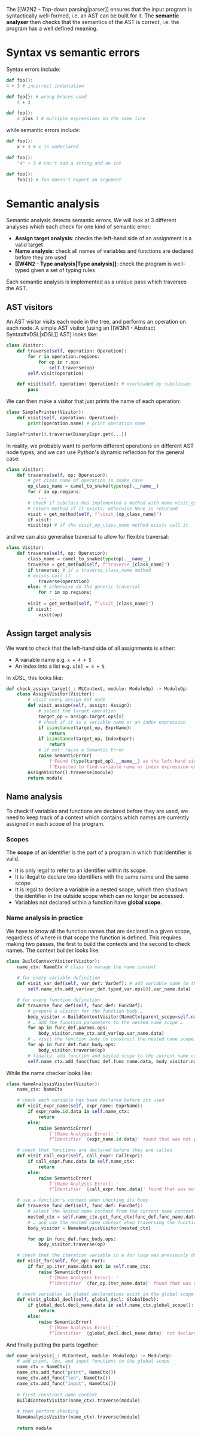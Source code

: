 The [[W2N2 - Top-down parsing|parser]] ensures that the input program is syntactically well-formed, i.e. an AST can be built for it. The **semantic analyser** then checks that the semantics of the AST is correct, i.e. the program has a well defined meaning.
# Syntax vs semantic errors
Syntax errors include:
```python
def foo():
4 + 3 # incorrect indentation

def foo{}: # wrong braces used
	4 + 3

def foo():
	4 plus 3 # multiple expressions on the same line
```
while semantic errors include:
```python
def foo():
	x + 3 # x is undeclared

def foo():
	"4" + 3 # can't add a string and an int

def foo():
	foo(3) # foo doesn't expect an argument
```
# Semantic analysis
Semantic analysis detects semantic errors. We will look at 3 different analyses which each check for one kind of semantic error:
- **Assign target analysis**: checks the left-hand side of an assignment is a valid target
- **Name analysis**: check all names of variables and functions are declared before they are used
- **[[W4N2 - Type analysis|Type analysis]]**: check the program is well-typed given a set of typing rules

Each semantic analysis is implemented as a unique pass which traverses the AST.
## AST visitors
An AST visitor visits each node in the tree, and performs an operation on each node. A simple AST visitor (using an [[W3N1 - Abstract Syntax#xDSL|xDSL]] AST) looks like:
```python
class Visitor:
	def traverse(self, operation: Operation):
		for r in operation.regions:
			for op in r.ops:
				self.traverse(op)
		self.visit(operation)

	def visit(self, operation: Operation): # overloaded by subclasses
		pass
```
We can then make a visitor that just prints the name of each operation:
```python
class SimplePrinter(Visitor):
	def visit(self, operation: Operation):
		print(operation.name) # print operation name

SimplePrinter().traverse(BinaryExpr.get(...))
```
In reality, we probably want to perform different operations on different AST node types, and we can use Python's dynamic reflection for the general case:
```python
class Visitor:
	def traverse(self, op: Operation):
		# get class name of operation in snake_case
		op_class_name = camel_to_snake(type(op).__name__)
		for r in op.regions:
			...
		# check if subclass has implemented a method with name visit_op_class_name
		# return method if it exists; otherwise None is returned
		visit = get_method(self, f"visit_{op_class_name}")
		if visit:
		visit(op) # if the visit_op_class_name method exists call it
```
and we can also generalise traversal to allow for flexible traversal:
```python
class Visitor:
	def traverse(self, op: Operation):
		class_name = camel_to_snake(type(op).__name__)
		traverse = get_method(self, f"traverse_{class_name}")
		if traverse: # if a traverse_class_name method
		# exists call it
			traverse(operation)
		else: # otherwise do the generic traversal
			for r in op.regions:
				...
		visit = get_method(self, f"visit_{class_name}")
		if visit:
			visit(op)
```
## Assign target analysis
We want to check that the left-hand side of all assignments is either:
- A variable name e.g. `x = 4 + 5`
- An index into a list e.g. `x[0] = 4 + 5`

In xDSL, this looks like:
```python
def check_assign_target(_: MLContext, module: ModuleOp) -> ModuleOp:
	class AssignVisitor(Visitor):
		# visit every assign AST node
		def visit_assign(self, assign: Assign):
			# select the target operation
			target_op = assign.target.ops[0]
			# check if it is a variable name or an index expression
			if isinstance(target_op, ExprName):
				return
			if isinstance(target_op, IndexExpr): 
				return
			# if not: raise a Semantic Error
			raise SemanticError(
				f'Found {type(target_op).__name__} as the left-hand side of an assignment. '
				f'Expected to find variable name or index expression only.')
		AssignVisitor().traverse(module)
		return module
```
## Name analysis
To check if variables and functions are declared before they are used, we need to keep track of a context which contains which names are currently assigned in each scope of the program.
### Scopes
The **scope** of an identifier is the part of a program in which that identifier is valid.
- It is only legal to refer to an identifier within its scope.
- It is illegal to declare two identifiers with the same name and the same scope
- It is legal to declare a variable in a nested scope, which then shadows the identifier in the outside scope which can no longer be accessed.
- Variables not declared within a function have **global scope**.
### Name analysis in practice
We have to know all the function names that are declared in a given scope, regardless of where in that scope the function is defined. This requires making two passes, the first to build the contexts and the second to check names.
The context builder looks like:
```python
class BuildContextVisitor(Visitor):
	name_ctx: NameCtx # class to manage the name context
	
	# for every variable definition
	def visit_var_def(self, var_def: VarDef): # add variable name to the current name context
		self.name_ctx.add_var(var_def.typed_var.ops[0].var_name.data)

	# for every function definition
	def traverse_func_def(self, func_def: FuncDef):
		# prepare a visitor for the function body …
		body_visitor = BuildContextVisitor(NameCtx(parent_scope=self.name_ctx))
		# … add the function parameters to the nested name scope …
		for op in func_def.params.ops:
			body_visitor.name_ctx.add_var(op.var_name.data)
		# … visit the function body to construct the nested name scope.
		for op in func_def.func_body.ops:
			body_visitor.traverse(op)
		# finally, add function and nested scope to the current name context
		self.name_ctx.add_func(func_def.func_name.data, body_visitor.name_ctx)
```
While the name checker looks like:
```python
class NameAnalysisVisitor(Visitor):
	name_ctx: NameCtx

	# check each variable has been declared before its used
	def visit_expr_name(self, expr_name: ExprName):
		if expr_name.id.data in self.name_ctx:
			return
		else:
			raise SemanticError(
				f'[Name Analysis Error]: '
				f"Identifier `{expr_name.id.data}' found that was not previously defined.")

	# check that functions are declared before they are called
	def visit_call_expr(self, call_expr: CallExpr):
		if call_expr.func.data in self.name_ctx:
			return
		else:
			raise SemanticError(
				f'[Name Analysis Error]: '
				f"Identifier `{call_expr.func.data}' found that was not previously defined.")

	# use a function's context when checking its body
	def traverse_func_def(self, func_def: FuncDef):
		# select the nested name context from the current name context …
		nested_ctx = self.name_ctx.get_func_ctx(func_def.func_name.data)
		# … and use the nested name context when traversing the function body
		body_visitor = NameAnalysisVisitor(nested_ctx)

		for op in func_def.func_body.ops:
			body_visitor.traverse(op)

	# check that the iteration variable in a for loop was previously defined
	def visit_for(self, for_op: For):
		if for_op.iter_name.data not in self.name_ctx:
			raise SemanticError(
				f'[Name Analysis Error]: '
				f"Identifier `{for_op.iter_name.data}' found that was not previously defined.")

	# check variables in global declarations exist in the global scope
	def visit_global_decl(self, global_decl: GlobalDecl):
		if global_decl.decl_name.data in self.name_ctx.global_scope():
			return
		else:
			raise SemanticError(
				f'[Name Analysis Error]: '
				f"Identifier `{global_decl.decl_name.data}' not declared in global scope.")
```

And finally putting the parts together:
```python
def name_analysis(_: MLContext, module: ModuleOp) -> ModuleOp:
	# add print, len, and input functions to the global scope
	name_ctx = NameCtx()
	name_ctx.add_func("print", NameCtx())
	name_ctx.add_func("len", NameCtx())
	name_ctx.add_func("input", NameCtx())
	
	# first construct name context
	BuildContextVisitor(name_ctx).traverse(module)
	
	# then perform checking
	NameAnalysisVisitor(name_ctx).traverse(module)
	
	return module
```